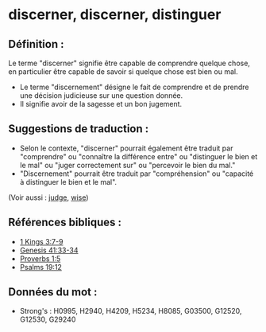 # discerner, discerner, distinguer

## Définition :

Le terme "discerner" signifie être capable de comprendre quelque chose, en particulier être capable de savoir si quelque chose est bien ou mal.

* Le terme "discernement" désigne le fait de comprendre et de prendre une décision judicieuse sur une question donnée.
* Il signifie avoir de la sagesse et un bon jugement.

## Suggestions de traduction :

* Selon le contexte, "discerner" pourrait également être traduit par "comprendre" ou "connaître la différence entre" ou "distinguer le bien et le mal" ou "juger correctement sur" ou "percevoir le bien du mal."
* "Discernement" pourrait être traduit par "compréhension" ou "capacité à distinguer le bien et le mal".

(Voir aussi : [judge](../kt/judge.md), [wise](../kt/wise.md))

## Références bibliques :

* [1 Kings 3:7-9](rc://en/tn/help/1ki/03/07)
* [Genesis 41:33-34](rc://en/tn/help/gen/41/33)
* [Proverbs 1:5](rc://en/tn/help/pro/01/05)
* [Psalms 19:12](rc://en/tn/help/psa/019/12)

## Données du mot :

* Strong's : H0995, H2940, H4209, H5234, H8085, G03500, G12520, G12530, G29240
